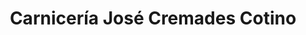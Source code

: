 ---
title: "Carnicería José Cremades Cotino"
url: /xirivella/carniceria-jose-cremades-cotino/
shop: carnicero
---